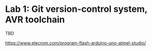 # Lab 1: Git version-control system, AVR toolchain

TBD

https://www.elecrom.com/program-flash-arduino-uno-atmel-studio/

